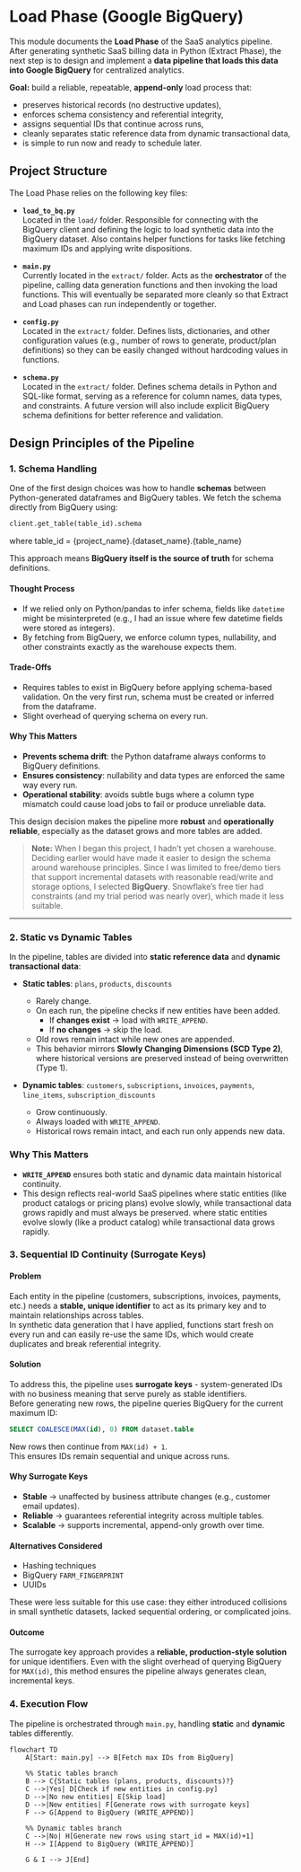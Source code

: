 # Load Phase (Google BigQuery)

This module documents the **Load Phase** of the SaaS analytics pipeline. After generating synthetic SaaS billing data in Python (Extract Phase), the next step is to design and implement a **data pipeline that loads this data into Google BigQuery** for centralized analytics.  

**Goal:** build a reliable, repeatable, **append-only** load process that:  
- preserves historical records (no destructive updates),
- enforces schema consistency and referential integrity,
- assigns sequential IDs that continue across runs,
- cleanly separates static reference data from dynamic transactional data,
- is simple to run now and ready to schedule later.


## Project Structure

The Load Phase relies on the following key files:

- **`load_to_bq.py`**  
  Located in the `load/` folder. Responsible for connecting with the BigQuery client and defining the logic to load synthetic data into the BigQuery dataset. Also contains helper functions for tasks like fetching maximum IDs and applying write dispositions.

- **`main.py`**  
  Currently located in the `extract/` folder. Acts as the **orchestrator** of the pipeline, calling data generation functions and then invoking the load functions. This will eventually be separated more cleanly so that Extract and Load phases can run independently or together.

- **`config.py`**  
  Located in the `extract/` folder. Defines lists, dictionaries, and other configuration values (e.g., number of rows to generate, product/plan definitions) so they can be easily changed without hardcoding values in functions.

- **`schema.py`**  
  Located in the `extract/` folder. Defines schema details in Python and SQL-like format, serving as a reference for column names, data types, and constraints. A future version will also include explicit BigQuery schema definitions for better reference and validation.  

## Design Principles of the Pipeline  

### 1. Schema Handling  

One of the first design choices was how to handle **schemas** between Python-generated dataframes and BigQuery tables. We fetch the schema directly from BigQuery using:

  ```python
  client.get_table(table_id).schema
  ```  
  where table_id = {project_name}.{dataset_name}.{table_name}  

This approach means **BigQuery itself is the source of truth** for schema definitions.

#### Thought Process
- If we relied only on Python/pandas to infer schema, fields like `datetime` might be misinterpreted (e.g., I had an issue where few datetime fields were stored as integers).  
- By fetching from BigQuery, we enforce column types, nullability, and other constraints exactly as the warehouse expects them.  

#### Trade-Offs
- Requires tables to exist in BigQuery before applying schema-based validation. On the very first run, schema must be created or inferred from the dataframe.  
- Slight overhead of querying schema on every run.  

#### Why This Matters
- **Prevents schema drift**: the Python dataframe always conforms to BigQuery definitions.  
- **Ensures consistency**: nullability and data types are enforced the same way every run.  
- **Operational stability**: avoids subtle bugs where a column type mismatch could cause load jobs to fail or produce unreliable data.

This design decision makes the pipeline more **robust** and **operationally reliable**, especially as the dataset grows and more tables are added.  

> **Note:** When I began this project, I hadn’t yet chosen a warehouse. Deciding earlier would have made it easier to design the schema around warehouse principles. Since I was limited to free/demo tiers that support incremental datasets with reasonable read/write and storage options, I selected **BigQuery**. Snowflake’s free tier had constraints (and my trial period was nearly over), which made it less suitable.  

---  

### 2. Static vs Dynamic Tables

In the pipeline, tables are divided into **static reference data** and **dynamic transactional data**:

- **Static tables**: `plans`, `products`, `discounts`  
  - Rarely change.  
  - On each run, the pipeline checks if new entities have been added.  
    - If **changes exist** → load with `WRITE_APPEND`.  
    - If **no changes** → skip the load.  
  - Old rows remain intact while new ones are appended.  
  - This behavior mirrors **Slowly Changing Dimensions (SCD Type 2)**, where historical versions are preserved instead of being overwritten (Type 1).  

- **Dynamic tables**: `customers`, `subscriptions`, `invoices`, `payments`, `line_items`, `subscription_discounts`  
  - Grow continuously.  
  - Always loaded with `WRITE_APPEND`.  
  - Historical rows remain intact, and each run only appends new data.  

### Why This Matters  
- **`WRITE_APPEND`** ensures both static and dynamic data maintain historical continuity.  
- This design reflects real-world SaaS pipelines where static entities (like product catalogs or pricing plans) evolve slowly, while transactional data grows rapidly and must always be preserved.
where static entities evolve slowly (like a product catalog) while transactional data grows rapidly.  

### 3. Sequential ID Continuity (Surrogate Keys)

#### Problem
Each entity in the pipeline (customers, subscriptions, invoices, payments, etc.) needs a **stable, unique identifier** to act as its primary key and to maintain relationships across tables.  
In synthetic data generation that I have applied, functions start fresh on every run and can easily re-use the same IDs, which would create duplicates and break referential integrity.

#### Solution
To address this, the pipeline uses **surrogate keys** - system-generated IDs with no business meaning that serve purely as stable identifiers.  
Before generating new rows, the pipeline queries BigQuery for the current maximum ID:  

```sql
SELECT COALESCE(MAX(id), 0) FROM dataset.table
```  
New rows then continue from `MAX(id) + 1`.  
This ensures IDs remain sequential and unique across runs.  

#### Why Surrogate Keys
- **Stable** → unaffected by business attribute changes (e.g., customer email updates).  
- **Reliable** → guarantees referential integrity across multiple tables.  
- **Scalable** → supports incremental, append-only growth over time.  

#### Alternatives Considered
- Hashing techniques  
- BigQuery `FARM_FINGERPRINT`  
- UUIDs  

These were less suitable for this use case: they either introduced collisions in small synthetic datasets, lacked sequential ordering, or complicated joins.  

#### Outcome
The surrogate key approach provides a **reliable, production-style solution** for unique identifiers. Even with the slight overhead of querying BigQuery for `MAX(id)`, this method ensures the pipeline always generates clean, incremental keys.  

### 4. Execution Flow  

The pipeline is orchestrated through `main.py`, handling **static** and **dynamic** tables differently.

```mermaid
flowchart TD
    A[Start: main.py] --> B[Fetch max IDs from BigQuery]

    %% Static tables branch
    B --> C{Static tables (plans, products, discounts)?}
    C -->|Yes| D[Check if new entities in config.py]
    D -->|No new entities| E[Skip load]
    D -->|New entities| F[Generate rows with surrogate keys]
    F --> G[Append to BigQuery (WRITE_APPEND)]

    %% Dynamic tables branch
    C -->|No| H[Generate new rows using start_id = MAX(id)+1]
    H --> I[Append to BigQuery (WRITE_APPEND)]

    G & I --> J[End]
```








